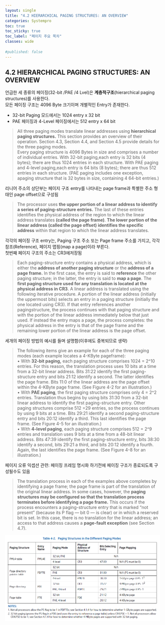 ```yaml
---
layout: single
title: "4.2 HIERARCHICAL PAGING STRUCTURES: AN OVERVIEW"
categories: Systempro
toc: true
toc_sticky: true
toc_label: "페이지 주요 목차"
classes: wide

#published: false
---
```


## 4.2 HIERARCHICAL PAGING STRUCTURES: AN OVERVIEW

 

언급한 세 종류의 페이징(32-bit /PAE /4 Lvel)은 **계층적구조**(hierarchical paging structures)를 사용한다.  
모든 페이징 구조는 4096 Byte  크기이며 개별적인 Entry가 존재한다.

- 32-bit Paging 모드에서는 1024 entry x 32 bit  
- PAE 페이징과 4-Level 페이징에서는 512 entry x 64 bit  

> All three paging modes translate linear addresses using **hierarchical paging structures.** This section provides an overview of their operation. Section 4.3, Section 4.4, and Section 4.5 provide details for the three paging modes.   
> Every paging structure is 4096 Bytes in size and comprises a number of individual entries. With 32-bit paging,each entry is 32 bits (4 bytes); there are thus 1024 entries in each structure. With PAE paging and 4-level paging,each entry is 64 bits (8 bytes); there are thus 512 entries in each structure. (PAE paging includes one exception, apaging structure that is 32 bytes in size, containing 4 64-bit entries.)

리니어 주소의 상단부는 페이지 구조 entry를 나타내는  page frame과 특별한 주소 형태인 page offset으로 구성됨
> The processor uses **the upper portion of a linear address to identify a series of paging-structure entries.** The last of these entries identifies the physical address of the region to which the linear address translates **(called the page frame)**. 
> **The lower portion of the linear address (called the page offset) identifies the specific address** within that region to which the linear address translates.



각각의 페이징 구조 entry는,  Paging 구조 주소 또는 Page frame 주소를 가지고, 각각 참조(Reference), 페이지 맵핑(map a page)이라 부른다.  
첫번째 페이지 구조의 주소는 CR3에저장됨  
> Each paging-structure entry contains a physical address, which is either the **address of another paging structure** or the **address of a page frame.** In the first case, the entry is said to **reference** the other paging structure; in the latter, the entry is said to **map a page**. The **first paging structure used for any translation is located at the physical address in CR3**. A linear address is translated using the following iterative procedure. A portion of the linear address (initially the uppermost bits) selects an entry in a paging structure (initially the one located using CR3). If that entry references another pagingstructure, the process continues with that paging structure and with the portion of the linear address immediately below that just used. If instead the entry maps a page, the process completes: the physical address in the entry is that of the page frame and the remaining lower portion of the linear address is the page offset.



세개의 페이징 방법의 예시를 들며 설명함(이후에도 중복되므로 생략)

> The following items give an example for each of the three paging modes (each example locates a 4-KByte pageframe):<br>
> • With **32-bit paging,** each paging structure comprises 1024 = 2^10 entries. For this reason, the translation process uses 10 bits at a time from a 32-bit linear address. Bits 31:22 identify the first paging-structure entry and bits 21:12 identify a second. The latter identifies the page frame. Bits 11:0 of the linear address are the page offset within the 4-KByte page frame. (See Figure 4-2 for an illustration.)<br>
> • With **PAE paging**, the first paging structure comprises only 4 = 2^2 entries. Translation thus begins by using bits 31:30 from a 32-bit linear address to identify the first paging-structure entry. Other paging structures comprise 512 =29 entries, so the process continues by using 9 bits at a time. Bits 29:21 identify a second paging-structure entry and bits 20:12 identify a third. This last identifies the page frame. (See Figure 4-5 for
> an illustration.)<br>
> • With **4-level paging**, each paging structure comprises 512 = 2^9 entries and translation uses 9 bits at a time from a 48-bit linear address. Bits 47:39 identify the first paging-structure entry, bits 38:30 identify a second,  bits 29:21 a third, and bits 20:12 identify a fourth. Again, the last identifies the page frame. (See Figure 4-8 for an illustration.)



페이지 오류 익셉션 관련:  페이징 프레임 명시화 하기전에 페이징 구조가 종료되도록 구성될수도 있음

> The translation process in each of the examples above completes by identifying a page frame; the page frame is part of the translation of the original linear address. In some cases, however, the **paging structures may be configured so that the translation process terminates before identifying a page frame.** This occurs if the process encounters a paging-structure entry that is marked “not present” (because its P flag — bit 0 — is clear) or in which a reserved bit is set. In this case, there is no translation for the linear address; an access to that address causes a
> **page-fault exception** (see Section 4.7).





<img src="/assets\images\Intel\Systempro\Table 4-2. Paging Structures.png" style="zoom:80%;" />